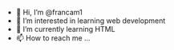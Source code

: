 - 👋 Hi, I’m @francam1
- 👀 I’m interested in learning web development
- 🌱 I’m currently learning HTML
- 📫 How to reach me ...

<!---
francam1/francam1 is a ✨ special ✨ repository because its `README.md` (this file) appears on your GitHub profile.
You can click the Preview link to take a look at your changes.
--->
